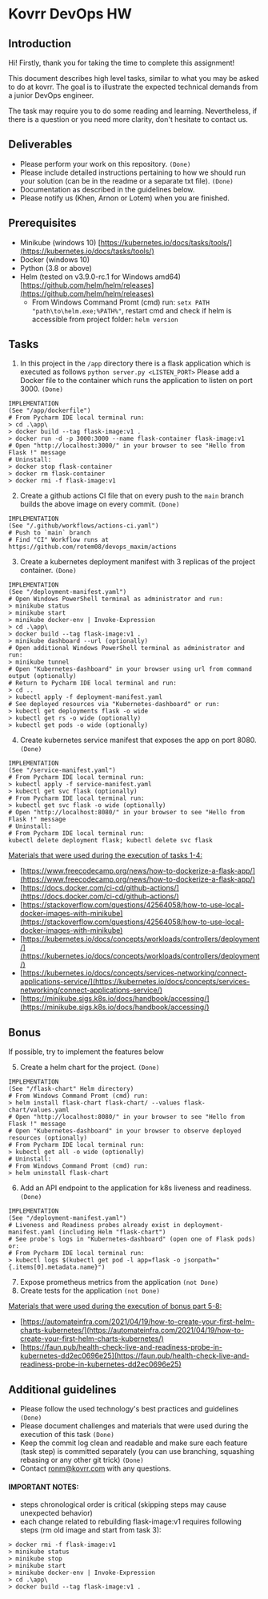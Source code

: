 # Kovrr DevOps HW

## Introduction
Hi!
Firstly, thank you for taking the time to complete this assignment!

This document describes high level tasks, similar to what you may be asked to do at kovrr. 
The goal is to illustrate the expected technical demands from a junior DevOps engineer.

The task may require you to do some reading and learning. Nevertheless, if there is a question or you need more clarity, don't hesitate to contact us.

## Deliverables

- Please perform your work on this repository. `(Done)`
- Please include detailed instructions pertaining to how we should run your solution (can be in the readme or a separate txt file). `(Done)`
- Documentation as described in the guidelines below.
- Please notify us (Khen, Arnon or Lotem) when you are finished.

## Prerequisites

- Minikube (windows 10) [https://kubernetes.io/docs/tasks/tools/](https://kubernetes.io/docs/tasks/tools/)
- Docker (windows 10)
- Python (3.8 or above)
- Helm (tested on v3.9.0-rc.1 for Windows amd64) [https://github.com/helm/helm/releases](https://github.com/helm/helm/releases)
  * From Windows Command Promt (cmd) run: `setx PATH "path\to\helm.exe;%PATH%"`, restart cmd and check if helm is accessible from project folder: `helm version`

## Tasks

1. In this project in the `/app` directory there is a flask application which is executed as follows `python server.py <LISTEN_PORT>` 
Please add a Docker file to the container which runs the application to listen on port 3000. `(Done)`
```
IMPLEMENTATION
(See "/app/dockerfile") 
# From Pycharm IDE local terminal run:
> cd .\app\
> docker build --tag flask-image:v1 .
> docker run -d -p 3000:3000 --name flask-container flask-image:v1
# Open "http://localhost:3000/" in your browser to see "Hello from Flask !" message
# Uninstall: 
> docker stop flask-container
> docker rm flask-container
> docker rmi -f flask-image:v1
```

2. Create a github actions CI file that on every push to the `main` branch builds the above image on every commit. `(Done)`
```
IMPLEMENTATION
(See "/.github/workflows/actions-ci.yaml") 
# Push to `main` branch 
# Find "CI" Workflow runs at https://github.com/rotem08/devops_maxim/actions
```

3. Create a kubernetes deployment manifest with 3 replicas of the project container. `(Done)`
```
IMPLEMENTATION
(See "/deployment-manifest.yaml") 
# Open Windows PowerShell terminal as administrator and run:
> minikube status
> minikube start 
> minikube docker-env | Invoke-Expression
> cd .\app\
> docker build --tag flask-image:v1 .
> minikube dashboard --url (optionally)
# Open additional Windows PowerShell terminal as administrator and run:
> minikube tunnel
# Open "Kubernetes-dashboard" in your browser using url from command output (optionally)
# Return to Pycharm IDE local terminal and run:
> cd ..
> kubectl apply -f deployment-manifest.yaml
# See deployed resources via "Kubernetes-dashboard" or run:
> kubectl get deployments flask -o wide
> kubectl get rs -o wide (optionally)
> kubectl get pods -o wide (optionally)
```

4. Create kubernetes service manifest that exposes the app on port 8080. `(Done)`
```
IMPLEMENTATION
(See "/service-manifest.yaml")
# From Pycharm IDE local terminal run:
> kubectl apply -f service-manifest.yaml
> kubectl get svc flask (optionally)
# From Pycharm IDE local terminal run:
> kubectl get svc flask -o wide (optionally)
# Open "http://localhost:8080/" in your browser to see "Hello from Flask !" message
# Uninstall: 
# From Pycharm IDE local terminal run:
kubectl delete deployment flask; kubectl delete svc flask
```

<ins>Materials that were used during the execution of tasks 1-4:</ins>
- [https://www.freecodecamp.org/news/how-to-dockerize-a-flask-app/](https://www.freecodecamp.org/news/how-to-dockerize-a-flask-app/)
- [https://docs.docker.com/ci-cd/github-actions/](https://docs.docker.com/ci-cd/github-actions/)
- [https://stackoverflow.com/questions/42564058/how-to-use-local-docker-images-with-minikube](https://stackoverflow.com/questions/42564058/how-to-use-local-docker-images-with-minikube)
- [https://kubernetes.io/docs/concepts/workloads/controllers/deployment/](https://kubernetes.io/docs/concepts/workloads/controllers/deployment/)
- [https://kubernetes.io/docs/concepts/services-networking/connect-applications-service/](https://kubernetes.io/docs/concepts/services-networking/connect-applications-service/)
- [https://minikube.sigs.k8s.io/docs/handbook/accessing/](https://minikube.sigs.k8s.io/docs/handbook/accessing/)

## Bonus

If possible, try to implement the features below 

5. Create a helm chart for the project. `(Done)`
```
IMPLEMENTATION
(See "/flask-chart" Helm directory)
# From Windows Command Promt (cmd) run:
> helm install flask-chart flask-chart/ --values flask-chart/values.yaml 
# Open "http://localhost:8080/" in your browser to see "Hello from Flask !" message
# Open "Kubernetes-dashboard" in your browser to observe deployed resources (optionally)
# From Pycharm IDE local terminal run:
> kubectl get all -o wide (optionally)
# Uninstall: 
# From Windows Command Promt (cmd) run:
> helm uninstall flask-chart
```
6. Add an API endpoint to the application for k8s liveness and readiness. `(Done)`  
```
IMPLEMENTATION
(See "/deployment-manifest.yaml") 
# Liveness and Readiness probes already exist in deployment-manifest.yaml (including Helm "flask-chart") 
# See probe's logs in "Kubernetes-dashboard" (open one of Flask pods) or:
# From Pycharm IDE local terminal run:
> kubectl logs $(kubectl get pod -l app=flask -o jsonpath="{.items[0].metadata.name}")
```

7. Expose prometheus metrics from the application `(not Done)`  
8. Create tests for the application `(not Done)`

<ins>Materials that were used during the execution of bonus part 5-8:</ins>
- [https://automateinfra.com/2021/04/19/how-to-create-your-first-helm-charts-kubernetes/](https://automateinfra.com/2021/04/19/how-to-create-your-first-helm-charts-kubernetes/)
- [https://faun.pub/health-check-live-and-readiness-probe-in-kubernetes-dd2ec0696e25](https://faun.pub/health-check-live-and-readiness-probe-in-kubernetes-dd2ec0696e25)

## Additional guidelines

- Please follow the used technology's best practices and guidelines `(Done)`
- Please document challenges and materials that were used during the execution of this task `(Done)`
- Keep the commit log clean and readable and make sure each feature (task step) is committed separately (you can use branching, squashing rebasing or any other git trick) `(Done)`
- Contact ronm@kovrr.com with any questions.

#### IMPORTANT NOTES:
- steps chronological order is critical (skipping steps may cause unexpected behavior) 
- each change related to rebuilding flask-image:v1 requires following steps (rm old image and start from task 3):
```# Open Windows PowerShell terminal as administrator and run:
> docker rmi -f flask-image:v1
> minikube status
> minikube stop 
> minikube start 
> minikube docker-env | Invoke-Expression
> cd .\app\
> docker build --tag flask-image:v1 .
```
